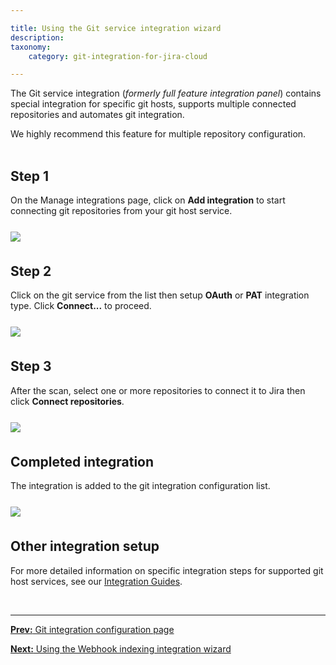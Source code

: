 ```yaml
---

title: Using the Git service integration wizard
description:
taxonomy:
    category: git-integration-for-jira-cloud

---
```


The Git service integration (_formerly full feature integration panel_) contains special integration for specific git hosts, supports multiple connected repositories and automates git integration.

<div class="bbb-callout bbb--tip">
    <div class="irow">
    <div class="ilogobox">
        <span class="logoimg"></span>
    </div>
    <div class="imsgbox">
        We highly recommend this feature for multiple repository configuration.
    </div>
    </div>
</div>
<br>

## Step 1

On the Manage integrations page, click on **Add integration** to start connecting git repositories from your git host service.

<img src='/wp-content/uploads/gij-gitcloud-managed-ui-webhook-idx-setup.png' style='display:block;max-width:100%;margin:25px auto 35px auto' />

## Step 2

Click on the git service from the list then setup **OAuth** or **PAT** integration type. Click **Connect...** to proceed.

<img src='/wp-content/uploads/gij-gitcloud-managed-ui-sel-git-host-service-page.png' style='display:block;max-width:100%;margin:25px auto 35px auto' />

## Step 3

After the scan, select one or more repositories to connect it to Jira then click **Connect repositories**.

<img src='/wp-content/uploads/gij-gitcloud-managed-ui-bitbucket-repo-sel.png' style='display:block;max-width:100%;margin:25px auto 35px auto' />

## Completed integration

The integration is added to the git integration configuration list.

<img src='/wp-content/uploads/gij-gitcloud-gitmgr-add-new-integration-complete.png' style='display:block;max-width:100%;margin:25px auto 35px auto' />

## Other integration setup

For more detailed information on specific integration steps for supported git host services, see our [Integration Guides](/git-integration-for-jira-cloud/integration-guide-gij-cloud).

&nbsp;
* * *

[**Prev:** Git integration configuration page](/git-integration-for-jira-cloud/git-integration-configuration-page-gij-cloud)

[**Next:** Using the Webhook indexing integration wizard](/git-integration-for-jira-cloud/webhook-indexing-integration-gij-cloud)


